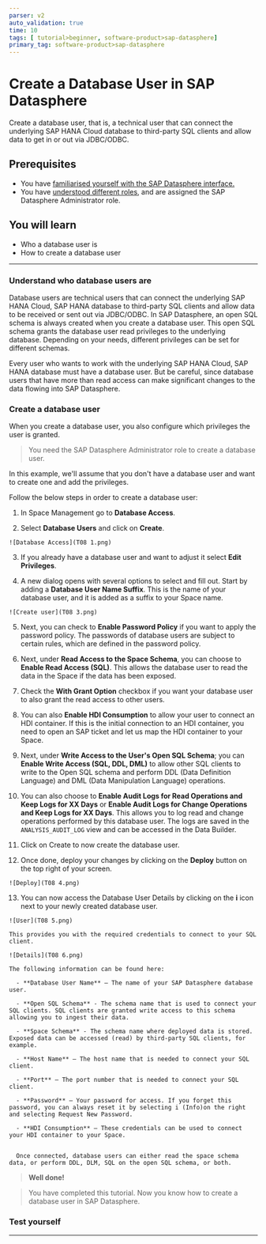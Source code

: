 ```yaml
---
parser: v2
auto_validation: true
time: 10
tags: [ tutorial>beginner, software-product>sap-datasphere]
primary_tag: software-product>sap-datasphere
---
```


# Create a Database User in SAP Datasphere
<!-- description --> Create a database user, that is, a technical user that can connect the underlying SAP HANA Cloud database to third-party SQL clients and allow data to get in or out via JDBC/ODBC.

## Prerequisites
  - You have [familiarised yourself with the SAP Datasphere interface.](data-warehouse-cloud-2-interface)
  - You have [understood different roles](data-warehouse-cloud-3-add-users), and are assigned the SAP Datasphere Administrator role.

## You will learn
  - Who a database user is
  - How to create a database user

---

### Understand who database users are


Database users are technical users that can connect the underlying SAP HANA Cloud, SAP HANA database to third-party SQL clients and allow data to be received or sent out via JDBC/ODBC. In SAP Datasphere, an open SQL schema is always created when you create a database user. This open SQL schema grants the database user read privileges to the underlying database. Depending on your needs, different privileges can be set for different schemas.

Every user who wants to work with the underlying SAP HANA Cloud, SAP HANA database must have a database user. But be careful, since database users that have more than read access can make significant changes to the data flowing into SAP Datasphere.


### Create a database user


When you create a database user, you also configure which privileges the user is granted.

> You need the SAP Datasphere Administrator role to create a database user.

In this example, we'll assume that you don't have a database user and want to create one and add the privileges.

Follow the below steps in order to create a database user:

  1. In Space Management go to **Database Access**.

  2. Select **Database Users** and click on **Create**.

    ![Database Access](T08 1.png)

  3. If you already have a database user and want to adjust it select **Edit Privileges**.

  4. A new dialog opens with several options to select and fill out. Start by adding a **Database User Name Suffix**. This is the name of your database user, and it is added as a suffix to your Space name.

    ![Create user](T08 3.png)


  5. Next, you can check to **Enable Password Policy** if you want to apply the password policy. The passwords of database users are subject to certain rules, which are defined in the password policy.

  6. Next, under **Read Access to the Space Schema**, you can choose to **Enable Read Access (SQL)**. This allows the database user to read the data in the Space if the data has been exposed.

  7. Check the **With Grant Option** checkbox if you want your database user to also grant the read access to other users.

  8. You can also **Enable HDI Consumption** to allow your user to connect an HDI container. If this is the initial connection to an HDI container, you need to open an SAP ticket and let us map the HDI container to your Space.

  9. Next, under **Write Access to the User's Open SQL Schema**; you can **Enable Write Access (SQL, DDL, DML)** to allow other SQL clients to write to the Open SQL schema and perform DDL (Data Definition Language) and DML (Data Manipulation Language) operations.

  10. You can also choose to **Enable Audit Logs for Read Operations and Keep Logs for XX Days** or **Enable Audit Logs for Change Operations and Keep Logs for XX Days**. This allows you to log read and change operations performed by this database user. The logs are saved in the `ANALYSIS_AUDIT_LOG` view and can be accessed in the Data Builder.

  11. Click on Create to now create the database user.

  12. Once done, deploy your changes by clicking on the **Deploy** button on the top right of your screen.

    ![Deploy](T08 4.png)

  13. You can now access the Database User Details by clicking on the **i** icon next to your newly created database user.

    ![User](T08 5.png)

    This provides you with the required credentials to connect to your SQL client.

    ![Details](T08 6.png)

    The following information can be found here:

      -	**Database User Name** – The name of your SAP Datasphere database user.

      -	**Open SQL Schema** - The schema name that is used to connect your SQL clients. SQL clients are granted write access to this schema allowing you to ingest their data.

      -	**Space Schema** - The schema name where deployed data is stored. Exposed data can be accessed (read) by third-party SQL clients, for example.

      -	**Host Name** – The host name that is needed to connect your SQL client.

      -	**Port** – The port number that is needed to connect your SQL client.

      -	**Password** – Your password for access. If you forget this password, you can always reset it by selecting i (Info)on the right and selecting Request New Password.

      -	**HDI Consumption** – These credentials can be used to connect your HDI container to your Space.


      Once connected, database users can either read the space schema data, or perform DDL, DLM, SQL on the open SQL schema, or both.

> **Well done!**

> You have completed this tutorial. Now you know how to create a database user in SAP Datasphere.



### Test yourself





---
